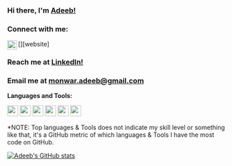 ### Hi there, I'm [Adeeb!](https://github.com/MonwarAdeeb)

### Connect with me:

[<img align="left" alt="linkedin.com/in/MonwarAdeeb" width="22px" src="https://png.pngtree.com/png-clipart/20190516/original/pngtree-linkedin-png-icon-design-elements-png-image_3562011.jpg" />][website]


### Reach me at [LinkedIn!](https://linkedin.com/in/MonwarAdeeb)  
### Email me at monwar.adeeb@gmail.com

<!--
**MonwarAdeeb/MonwarAdeeb** is a ✨ _special_ ✨ repository because its `README.md` (this file) appears on your GitHub profile.

Here are some ideas to get you started:

- 👋
- 🔭 I’m currently working on ...
- 🌱 I’m currently learning ...
- 👯 I’m looking to collaborate on ...
- 🤔 I’m looking for help with ...
- 💬 Ask me about ...
- 📫 How to reach me: ...
- 😄 Pronouns: ...
- ⚡ Fun fact: ...
-->


**Languages and Tools:**  
<!-- VS Code, Python, Odoo, PostgreSQL, Git, GitHub -->
<code><img height="25" src="https://upload.wikimedia.org/wikipedia/commons/thumb/9/9a/Visual_Studio_Code_1.35_icon.svg/1024px-Visual_Studio_Code_1.35_icon.svg.png"></code>
<code><img height="25" src="https://icons.iconarchive.com/icons/cornmanthe3rd/plex/256/Other-python-icon.png"></code>
<code><img height="25" src="https://image.pngaaa.com/63/4074063-middle.png"></code>
<code><img height="25" src="https://encrypted-tbn0.gstatic.com/images?q=tbn:ANd9GcSe4FebGO4LQaNFxnZwXSyTOR5VMabxnNZxxCvFB1K_y5E8MQSKlWhbKbZs_4UDABtsTIA&usqp=CAU"></code>
<code><img height="25" src="https://e7.pngegg.com/pngimages/713/558/png-clipart-computer-icons-pro-git-github-logo-text-logo-thumbnail.png"></code>
<code><img height="25" src="https://banner2.cleanpng.com/20190425/kuy/kisspng-computer-icons-github-clip-art-transparency-free-c-ebess-uq-undergrate-electrical-engineering-stude-5cc270f9d845d4.1334546315562467778859.jpg"></code>


*NOTE: Top languages & Tools does not indicate my skill level or something like that, it's a GitHub metric of which languages & Tools I have the most code on GitHub.


[![Adeeb's GitHub stats](https://github-readme-stats.vercel.app/api?username=MonwarAdeeb&count_private=true&show_icons=true&theme=great-gatsby)](https://github.com/MonwarAdeeb)
